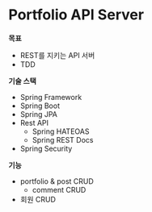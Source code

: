 # Portfolio API Server

**목표**

- REST를 지키는 API 서버
- TDD 

**기술 스택**

- Spring Framework
- Spring Boot
- Spring JPA
- Rest API
  - Spring HATEOAS
  - Spring REST Docs
- Spring Security



**기능**

- portfolio & post CRUD
  - comment CRUD
- 회원 CRUD